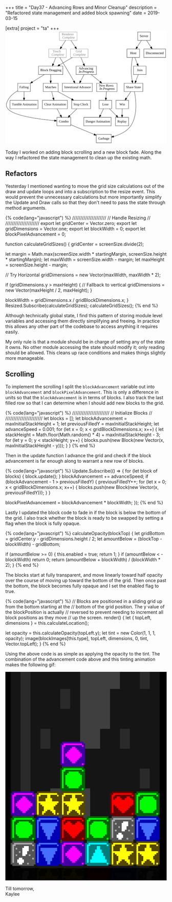 +++
title = "Day37 - Advancing Rows and Minor Cleanup"
description = "Refactored state management and added block spawning"
date = 2019-03-15

[extra]
project = "ta"
+++
![Todo](./todo.svg)

Today I worked on adding block scrolling and a new block fade. Along the way I
refactored the state management to clean up the existing math.

## Refactors

Yesterday I mentioned wanting to move the grid size calculations out of the draw
and update loops and into a subscription to the resize event. This would prevent
the unnecessary calculations but more importantly simplify the Update and Draw
calls so that they don't need to pass the state through method arguments.

{% code(lang="javascript") %}
/////////////////////
// Handle Resizing //
/////////////////////
export let gridCenter = Vector.zero;
export let gridDimensions = Vector.one;
export let blockWidth = 0;
export let blockPixelAdvancement = 0;

function calculateGridSizes() {
  gridCenter = screenSize.divide(2);

  let margin = Math.max(screenSize.width * startingMargin, screenSize.height * startingMargin);
  let maxWidth = screenSize.width - margin;
  let maxHeight = screenSize.height - margin;

  // Try Horizontal
  gridDimensions = new Vector(maxWidth, maxWidth * 2);

  if (gridDimensions.y > maxHeight) {
    // Fallback to vertical
    gridDimensions = new Vector(maxHeight / 2, maxHeight);
  }

  blockWidth = gridDimensions.x / gridBlockDimensions.x;
}
Resized.Subscribe(calculateGridSizes);
calculateGridSizes();
{% end %}

Although technically global state, I find this pattern of storing module level
variables and accessing them directly simplifying and freeing. In practice this
allows any other part of the codebase to access anything it requires easily.

My only rule is that a module should be in charge of setting any of the state it
owns. No other module accessing the state should modify it; only reading should
be allowed. This cleans up race conditions and makes things slightly more
manageable.

## Scrolling

To implement the scrolling I split the `blockAdvancement` variable out into
`blockAdvancement` and `blockPixelAdvancement`. This is only a difference in
units so that the `blockAdvancement` is in terms of blocks. I also track the
last filled row so that I can determine when I should add new blocks to the
grid.

{% code(lang="javascript") %}
///////////////////////
// Initialize Blocks //
///////////////////////
let blocks = [];
let blockAdvancement = maxInitialStackHeight + 1;
let previousFilledY = maxInitialStackHeight;
let advanceSpeed = 0.001;
for (let x = 0; x < gridBlockDimensions.x; x++) {
  let stackHeight = Math.floor(Math.random() * 4) + maxInitialStackHeight - 3;
  for (let y = 0; y < stackHeight; y++) {
    blocks.push(new Block(new Vector(x, maxInitialStackHeight - y)));
  }
}
{% end %}

Then in the update function I advance the grid and check if the block
advancement is far enough along to warrant a new row of blocks.

{% code(lang="javascript") %}
Update.Subscribe(() => {
  for (let block of blocks) {
    block.update();
  }
  blockAdvancement += advanceSpeed;
  if (blockAdvancement - 1 > previousFilledY) {
    previousFilledY++;
    for (let x = 0; x < gridBlockDimensions.x; x++) {
      blocks.push(new Block(new Vector(x, previousFilledY)));
    }
  }

  blockPixelAdvancement = blockAdvancement * blockWidth;
});
{% end %}

Lastly I updated the block code to fade in if the block is below the bottom of
the grid. I also track whether the block is ready to be swapped by setting a
flag when the block is fully opaque.

{% code(lang="javascript") %}
calculateOpacity(blockTop) {
  let gridBottom = gridCenter.y - gridDimensions.height / 2;
  let amountBelow = (blockTop - blockWidth) - gridBottom;

  if (amountBelow >= 0) {
    this.enabled = true;
    return 1;
  }
  if (amountBelow < -blockWidth) return 0;
  return (amountBelow + blockWidth) / (blockWidth * 2);
}
{% end %}

The blocks start at fully transparent, and move linearly toward half opacity
over the course of moving up toward the bottom of the grid. Then once past the
bottom, the block becomes fully opaque and I set the enabled flag to true.

{% code(lang="javascript") %}
// Blocks are positioned in a sliding grid up from the bottom starting at the
// bottom of the grid position. The y value of the blockPosition is actually
// reversed to prevent needing to increment all block positions as they move
// up the screen.
render() {
  let { topLeft, dimensions } = this.calculateLocation();

  let opacity = this.calculateOpacity(topLeft.y);
  let tint = new Color(1, 1, 1, opacity);
  image(blockImages[this.type], topLeft, dimensions, 0, tint, Vector.topLeft);
}
{% end %}

Using the above code is as simple as applying the opacity to the tint. The combination of the advancement code above and this tinting animation makes the following gif:

![Advancement](Advancement.gif)

Till tomorrow,  
Kaylee
